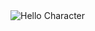<img alt="Hello Character" src="https://res.cloudinary.com/adrianf/image/upload/c_scale,f_auto,w_1228/v1639497017/Screenshot_2021-12-14_at_17.49.03_vfstmp.jpeg">
